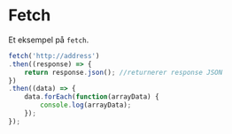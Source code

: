 # Fetch

Et eksempel på `fetch`.

```javascript
fetch('http://address')
.then((response) => {
    return response.json(); //returnerer response JSON
})
.then((data) => {
    data.forEach(function(arrayData) {
        console.log(arrayData);
    });
});
```